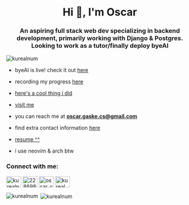 <h1 align="center">Hi 👋, I'm Oscar</h1>
<h3 align="center">An aspiring full stack web dev specializing in backend development, primarily working with Django & Postgres. Looking to work as a tutor/finally deploy byeAI</h3>

<p align="left"> <img src="https://komarev.com/ghpvc/?username=kurealnum&label=Profile%20views&color=0e75b6&style=flat" alt="kurealnum" /> </p>

- byeAI is live! check it out [here](https://byeai.dev/)

- recording my progress [here](https://www.youtube.com/@Oscar_CS)

- [here's a cool thing i did](https://nonprofitlink.org)

- [visit me](https://kureal.pythonanywhere.com/home/)

- you can reach me at **oscar.gaske.cs@gmail.com**

- find extra contact information [here](https://linktr.ee/kureal)

- [resume ^^](https://docs.google.com/document/d/104CdIhV0xpPLE5--gmSbonsOXHvxtyxsc5pmr79R42k/edit#heading=h.sr3e2nlhgu9x)

- i use neovim & arch btw 
<h3 align="left">Connect with me:</h3>
<p align="left">
<a href="https://dev.to/kurealnum" target="blank"><img align="center" src="https://raw.githubusercontent.com/rahuldkjain/github-profile-readme-generator/master/src/images/icons/Social/devto.svg" alt="kurealnum" height="30" width="40" /></a>
<a href="https://stackoverflow.com/users/22869868" target="blank"><img align="center" src="https://raw.githubusercontent.com/rahuldkjain/github-profile-readme-generator/master/src/images/icons/Social/stack-overflow.svg" alt="22869868" height="30" width="40" /></a>
<a href="https://www.youtube.com/channel/UCrz1EgFHSkWpRkS0P-CPSXg" target="blank"><img align="center" src="https://raw.githubusercontent.com/rahuldkjain/github-profile-readme-generator/master/src/images/icons/Social/youtube.svg" alt="oscar_cs" height="30" width="40" /></a>
<a href="https://www.leetcode.com/kureal" target="blank"><img align="center" src="https://raw.githubusercontent.com/rahuldkjain/github-profile-readme-generator/master/src/images/icons/Social/leet-code.svg" alt="kureal" height="30" width="40" /></a>
</p>

<p><img align="left" src="https://github-readme-stats.vercel.app/api/top-langs?username=kurealnum&show_icons=true&theme=tokyonight&locale=en&layout=compact" alt="kurealnum" /></p>

<p>&nbsp;<img align="center" src="https://github-readme-stats.vercel.app/api?username=kurealnum&show_icons=true&theme=tokyonight&locale=en" alt="kurealnum" /></p>



